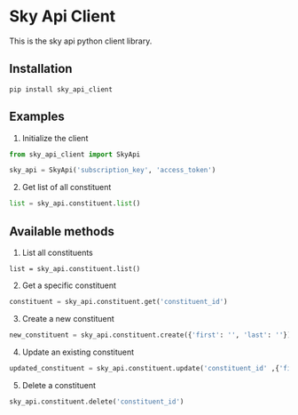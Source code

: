 # Sky Api Client

This is the sky api python client library.

## Installation

```
pip install sky_api_client
```

## Examples

1. Initialize the client

```python
from sky_api_client import SkyApi

sky_api = SkyApi('subscription_key', 'access_token')
```

2. Get list of all constituent

```python
list = sky_api.constituent.list()
```

## Available methods

1. List all constituents

```
list = sky_api.constituent.list()
```

2. Get a specific constituent

```python
constituent = sky_api.constituent.get('constituent_id')
```

3. Create a new constituent

```python
new_constituent = sky_api.constituent.create({'first': '', 'last': ''})
```

4. Update an existing constituent

```python
updated_constituent = sky_api.constituent.update('constituent_id' ,{'first': '', 'last': ''})
```

5. Delete a constituent

```python
sky_api.constituent.delete('constituent_id')
```
